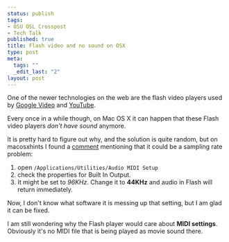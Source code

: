 ```yaml
--- 
status: publish
tags: 
- OSU OSL Crosspost
- Tech Talk
published: true
title: Flash video and no sound on OSX
type: post
meta: 
  tags: ""
  _edit_last: "2"
layout: post
---
```

One of the newer technologies on the web are the flash video players used by <a href="http://video.google.com">Google Video</a> and <a href="http://youtube.com">YouTube</a>.

Every once in a while though, on Mac OS X it can happen that these Flash video players <em>don't have sound</em> anymore.

It is pretty hard to figure out why, and the solution is quite random, but on macosxhints I found a <a href="http://www.macosxhints.com/article.php?story=20060310164835119">comment</a> mentioning that it could be a sampling rate problem:

<ol>
	<li>open <code>/Applications/Utilities/Audio MIDI Setup</code></li>
	<li>check the properties for Built In Output.</li>
	<li>It might be set to <em>96KHz</em>. Change it to <strong>44KHz</strong> and audio in Flash will return immediately.</li>
</ol>

Now, I don't know what software it is messing up that setting, but I am glad it can be fixed.

I am still wondering why the Flash player would care about <strong>MIDI settings</strong>. Obviously it's no MIDI file that is being played as movie sound there.
